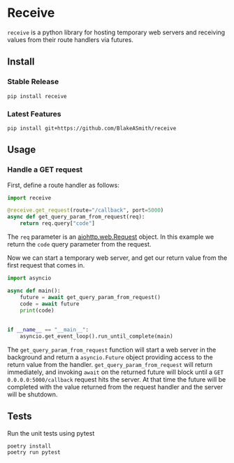 # Receive

`receive` is a python library for hosting temporary web servers and receiving values from their route handlers via futures. 

## Install

### Stable Release

```
pip install receive
```

### Latest Features

```
pip install git+https://github.com/BlakeASmith/receive
```

## Usage

### Handle a GET request

First, define a route handler as follows:
```python
import receive

@receive.get_request(route="/callback", port=5000)
async def get_query_param_from_request(req):
    return req.query["code"]
```

The `req` parameter is an [aiohttp.web.Request](https://docs.aiohttp.org/en/stable/web_reference.html) object. In this example
we return the `code` query parameter from the request. 

Now we can start a temporary web server, and get our return value from the first request that comes in.

```python
import asyncio

async def main():
    future = await get_query_param_from_request()
    code = await future
    print(code)
    
    
if __name__ == "__main__":
    asyncio.get_event_loop().run_until_complete(main)
```

The `get_query_param_from_request` function will start a web server in the background and return a `asyncio.Future` object providing access to the 
return value from the handler. `get_query_param_from_request` will return immediately, and invoking
`await` on the returned future will block until a `GET 0.0.0.0:5000/callback` request hits the server. At that time the future will be completed with the 
value returned from the request handler and the 
server will be shutdown.


## Tests

Run the unit tests using pytest

```
poetry install
poetry run pytest
```

